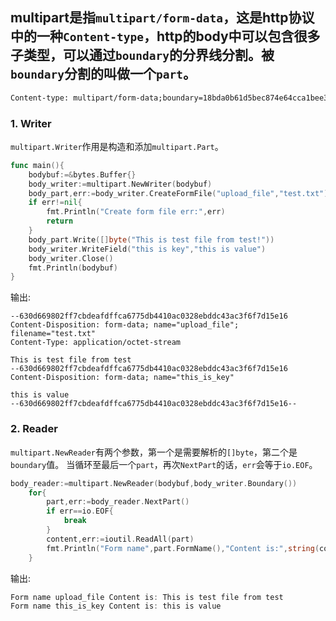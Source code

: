 ## multipart是指`multipart/form-data`，这是http协议中的一种`Content-type`，http的body中可以包含很多子类型，可以通过`boundary`的分界线分割。被`boundary`分割的叫做一个`part`。
```txt
Content-type: multipart/form-data;boundary=18bda0b61d5bec874e64cca1bee33ea1d1e53d5059871dda334488023748
```
### 1. **Writer**
`multipart.Writer`作用是构造和添加`multipart.Part`。
```go
func main(){
	bodybuf:=&bytes.Buffer{}
	body_writer:=multipart.NewWriter(bodybuf)
	body_part,err:=body_writer.CreateFormFile("upload_file","test.txt")
	if err!=nil{
		fmt.Println("Create form file err:",err)
		return 
	}
	body_part.Write([]byte("This is test file from test!"))
	body_writer.WriteField("this is key","this is value")
	body_writer.Close()
	fmt.Println(bodybuf)
}
```
输出:
```shell
--630d669802ff7cbdeafdffca6775db4410ac0328ebddc43ac3f6f7d15e16
Content-Disposition: form-data; name="upload_file"; filename="test.txt"
Content-Type: application/octet-stream

This is test file from test
--630d669802ff7cbdeafdffca6775db4410ac0328ebddc43ac3f6f7d15e16
Content-Disposition: form-data; name="this_is_key"

this is value
--630d669802ff7cbdeafdffca6775db4410ac0328ebddc43ac3f6f7d15e16--
```
### 2. **Reader**
`multipart.NewReader`有两个参数，第一个是需要解析的`[]byte`，第二个是`boundary`值。
当循环至最后一个`part`，再次`NextPart`的话，`err`会等于`io.EOF`。
```go
body_reader:=multipart.NewReader(bodybuf,body_writer.Boundary())
	for{
		part,err:=body_reader.NextPart()
		if err==io.EOF{
			break
		}
		content,err:=ioutil.ReadAll(part)
		fmt.Println("Form name",part.FormName(),"Content is:",string(content))
	}
```
输出:
```go
Form name upload_file Content is: This is test file from test
Form name this_is_key Content is: this is value
```